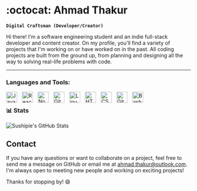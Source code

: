 # :octocat: Ahmad Thakur 

**`Digital Craftsman (Developer/Creator)`**

Hi there! I'm a software engineering student and an indie full-stack developer and content creator. On my profile, you'll find a variety of projects that I'm working on or have worked on in the past. All coding projects are built from the ground up, from planning and designing all the way to solving real-life problems with code.

---

### Languages and Tools:

<img align="left" alt="JavaScript" width="30px" style="padding-right:10px;" src="https://cdn.jsdelivr.net/gh/devicons/devicon/icons/javascript/javascript-plain.svg" />
<img align="left" alt="React" width="30px" style="padding-right:10px;" src="https://cdn.jsdelivr.net/gh/devicons/devicon/icons/react/react-original.svg" />
<img align="left" alt="NodeJS" width="30px" style="padding-right:10px;" src="https://cdn.jsdelivr.net/gh/devicons/devicon/icons/nodejs/nodejs-original.svg" />
<img align="left" alt="Git" width="30px" style="padding-right:10px;" src="https://cdn.jsdelivr.net/gh/devicons/devicon/icons/git/git-original.svg" />
<img align="left" alt="Linux" width="30px" style="padding-right:10px;" src="https://cdn.jsdelivr.net/gh/devicons/devicon/icons/linux/linux-original.svg" />
<img align="left" alt="HTML" width="30px" style="padding-right:10px;" src="https://cdn.jsdelivr.net/gh/devicons/devicon/icons/html5/html5-plain.svg" />
<img align="left" alt="CSS" width="30px" style="padding-right:10px;" src="https://cdn.jsdelivr.net/gh/devicons/devicon/icons/css3/css3-plain.svg" />
<img align="left" alt="GitHub" width="30px" style="padding-right:10px;" src="https://cdn.jsdelivr.net/gh/devicons/devicon/icons/github/github-original.svg" />
<img align="left" alt="Bash" width="30px" style="padding-right:10px;" src="https://cdn.jsdelivr.net/gh/devicons/devicon/icons/bash/bash-original.svg" />
<br />

### 📊 Stats

![Sushipie's GitHub Stats](https://github-readme-stats.vercel.app/api?username=Sushipie&show_icons=true&theme=gruvbox)

<!-- ![GitHub Streak](https://streak-stats.demolab.com?user=Sushipie&theme=gruvbox&border_radius=4.5) -->

## Contact

If you have any questions or want to collaborate on a project, feel free to send me a message on GitHub or email me at ahmad.thakur@outlook.com. I'm always open to meeting new people and working on exciting projects!

Thanks for stopping by! :smile:
